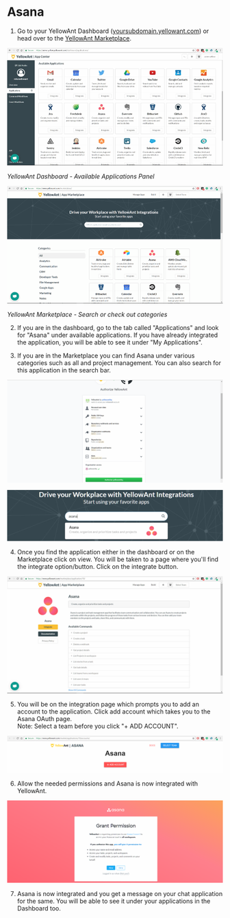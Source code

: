 # Asana

1. Go to your YellowAnt Dashboard \([yoursubdomain.yellowant.com](https://github.com/yellowanthq/yellowant-help-center/tree/bdad19066023aa6a8b667a1d6f05b72945b49759/yoursubdomain.yellowant.com)\) or head over to the [YellowAnt Marketplace](https://www.yellowant.com/marketplace). 

![](../../.gitbook/assets/image%20%28153%29.png)

_YellowAnt Dashboard - Available Applications Panel_

![](../../.gitbook/assets/image%20%2831%29.png)

_YellowAnt Marketplace - Search or check out categories_

2. If you are in the dashboard, go to the tab called "Applications" and look for "Asana" under available applications. If you have already integrated the application, you will be able to see it under "My Applications".

3. If you are in the Marketplace you can find Asana under various categories such as all and project management. You can also search for this application in the search bar.  


![](../../.gitbook/assets/image%20%28150%29.png)

![](../../.gitbook/assets/image%20%2870%29.png)

4. Once you find the application either in the dashboard or on the Marketplace click on view. You will be taken to a page where you'll find the integrate option/button. Click on the integrate button.  


![](../../.gitbook/assets/image%20%2862%29.png)

5. You will be on the integration page which prompts you to add an account to the application. Click add account which takes you to the Asana OAuth page.  
Note: Select a team before you click "+ ADD ACCOUNT".  


![](../../.gitbook/assets/image%20%28137%29.png)

6. Allow the needed permissions and Asana is now integrated with YellowAnt.  


![](../../.gitbook/assets/image%20%28180%29.png)

7. Asana is now integrated and you get a message on your chat application for the same. You will be able to see it under your applications in the Dashboard too.


